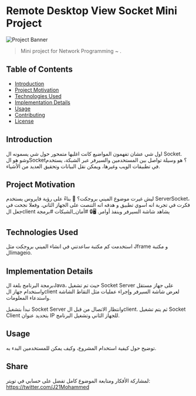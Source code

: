 # Remote Desktop View Socket Mini Project

![Project Banner](https://www.boardinfinity.com/blog/content/images/2023/02/Socket-Programming.png)


> Mini project for Network Programming ~ .

## Table of Contents

- [Introduction](#introduction)
- [Project Motivation](#project-motivation)
- [Technologies Used](#technologies-used)
- [Implementation Details](#implementation-details)
- [Usage](#usage)
- [Contributing](#contributing)
- [License](#license)

## Introduction

اول شي عشان تفهمون المواضيع كانت اغلبها متمحور حول شي يسمونه ال Socket. وشو هو الSocket؟ هو وسيلة تواصل بين المستخدمين والسيرفر عبر الشبكة، يستخدم في تطبيقات الويب وغيرها، ويمكن نقل البيانات وتحقيق العديد من الأشياء.

## Project Motivation

ليش غيرت موضوع الميني بروجكت؟ 🤔 بناءً على رؤية فايروس يستخدم ServerSocket، فكرت في تجربة انه اسوي تطبيق و هدفه انه التنصت على الجهاز الثاني. وفعلا نجحت في جعل الclient يشاهد شاشة السيرفر وينفذ أوامر. 🖥️🔒 #أمان_الشبكات #برمجة

## Technologies Used

استخدمت كم مكتبة ساعدتني في انشاء الميني بروجكت مثل Jframe و مكتبة الimageio.

## Implementation Details

برمجة البرنامج بلغة الJava، حيث تم تشغيل Socket Server على جهاز مستقل واستخدام جهاز الclient لعرض شاشة السيرفر وإجراء عمليات مثل التقاط الشاشة واستدعاء المعلومات.

نبدأ بتشغيل Socket Server وانتظار الاتصال من قبل الclient. ثم يتم تشغيل Socket Client بتحديد عنوان IP للجهاز الثاني وتشغيل البرنامج.

## Usage

توضيح حول كيفية استخدام المشروع، وكيف يمكن للمستخدمين البدء به.

## Share

لمشاركة الأفكار ومتابعة الموضوع كامل تفضل على حسابي في تويتر:
https://twitter.com/J21Mohammed
